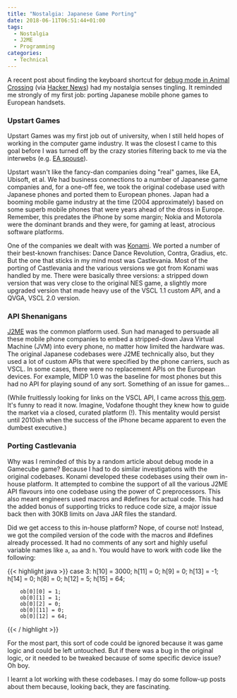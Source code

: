 ```yaml
---
title: "Nostalgia: Japanese Game Porting"
date: 2018-06-11T06:51:44+01:00
tags:
  - Nostalgia
  - J2ME
  - Programming
categories:
  - Technical
---
```


A recent post about finding the keyboard shortcut for [debug mode in Animal Crossing](https://jamchamb.github.io/2018/06/09/animal-crossing-developer-mode.html) (via [Hacker News](https://news.ycombinator.com/item?id=17277157)) had my nostalgia senses tingling. It reminded me strongly of my first job: porting Japanese mobile phone games to European handsets.

<!--more-->

### Upstart Games

Upstart Games was my first job out of university, when I still held hopes of working in the computer game industry. It was the closest I came to this goal before I was turned off by the crazy stories filtering back to me via the interwebs (e.g. [EA spouse](https://ea-spouse.livejournal.com/274.html)).

Upstart wasn't like the fancy-dan companies doing "real" games, like EA, Ubisoft, et al. We had business connections to a number of Japanese game companies and, for a one-off fee, we took the original codebase used with Japanese phones and ported them to European phones. Japan had a booming mobile game industry at the time (2004 approximately) based on some superb mobile phones that were years ahead of the dross in Europe. Remember, this predates the iPhone by some margin; Nokia and Motorola were the dominant brands and they were, for gaming at least, atrocious software platforms.

One of the companies we dealt with was [Konami](https://en.wikipedia.org/wiki/Konami). We ported a number of their best-known franchises: Dance Dance Revolution, Contra, Gradius, etc. But the one that sticks in my mind most was Castlevania. Most of the porting of Castlevania and the various versions we got from Konami was handled by me. There were basically three versions: a stripped down version that was very close to the original NES game, a slightly more upgraded version that made heavy use of the VSCL 1.1 custom API, and a QVGA, VSCL 2.0 version.

### API Shenanigans

[J2ME](https://en.wikipedia.org/wiki/Java_Platform,_Micro_Edition) was the common platform used. Sun had managed to persuade all these mobile phone companies to embed a stripped-down Java Virtual Machine (JVM) into every phone, no matter how limited the hardware was. The original Japanese codebases were J2ME technically also, but they used a lot of custom APIs that were specified by the phone carriers, such as VSCL. In some cases, there were no replacement APIs on the European devices. For example, MIDP 1.0 was the baseline for most phones but this had no API for playing sound of any sort. Something of an issue for games...

(While fruitlessly looking for links on the VSCL API, I came across [this gem](https://web.archive.org/web/20180611052224/http://www.bus.umich.edu/kresgepublic/journals/gartner/research/116800/116858/116858.pdf). It's funny to read it now. Imagine, Vodafone thought they knew how to guide the market via a closed, curated platform (!). This mentality would persist until 2010ish when the success of the iPhone became apparent to even the dumbest executive.)

### Porting Castlevania

Why was I reminded of this by a random article about debug mode in a Gamecube game? Because I had to do similar investigations with the original codebases. Konami developed these codebases using their own in-house platform. It attempted to combine the support of all the various J2ME API flavours into one codebase using the power of C preprocessors. This also meant engineers used macros and #defines for actual code. This had the added bonus of supporting tricks to reduce code size, a major issue back then with 30KB limits on Java JAR files the standard.

Did we get access to this in-house platform? Nope, of course not! Instead, we got the compiled version of the code with the macros and #defines already processed. It had no comments of any sort and highly useful variable names like `a`, `aa` and `h`. You would have to work with code like the following:

{{< highlight java >}}
	case 3:
		h[10] = 3000;
		h[11]  = 0;
		h[9] = 0;
		h[13] = -1;	
		h[14] = 0;
		h[8] = 0;
		h[12] = 5;
		h[15] = 64;

		ob[0][0] = 1;
		ob[0][1] = 1;
		ob[0][2] = 0;
		ob[0][11] = 0;
		ob[0][12] = 64;
{{< / highlight >}}

For the most part, this sort of code could be ignored because it was game logic and could be left untouched. But if there was a bug in the original logic, or it needed to be tweaked because of some specific device issue? Oh boy.

I learnt a lot working with these codebases. I may do some follow-up posts about them because, looking back, they are fascinating.